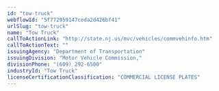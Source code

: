 ```yaml
---
id: "tow-truck"
webflowId: "5f772959147ceda2d426bf41"
urlSlug: "tow-truck"
name: "Tow Truck"
callToActionLink: "http://state.nj.us/mvc/vehicles/commvehinfo.htm"
callToActionText: ""
issuingAgency: "Department of Transportation"
issuingDivision: "Motor Vehicle Commission,"
divisionPhone: "(609) 292-6500"
industryId: "Tow Truck"
licenseCertificationClassification: "COMMERCIAL LICENSE PLATES"
---
```

